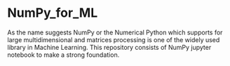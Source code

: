 # NumPy_for_ML
As the name suggests NumPy or the Numerical Python which supports for large multidimensional and matrices processing is one of the widely used library in Machine Learning.
This repository consists of NumPy jupyter notebook to make a strong foundation.
